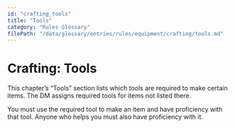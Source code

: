 ```yaml
---
id: "crafting_tools"
title: "Tools"
category: "Rules Glossary"
filePath: "/data/glossary/entries/rules/equipment/crafting/tools.md"
---
```

# Crafting: Tools
This chapter’s “Tools” section lists which tools are required to make certain items. The DM assigns required tools for items not listed there.

You must use the required tool to make an item and have proficiency with that tool. Anyone who helps you must also have proficiency with it.